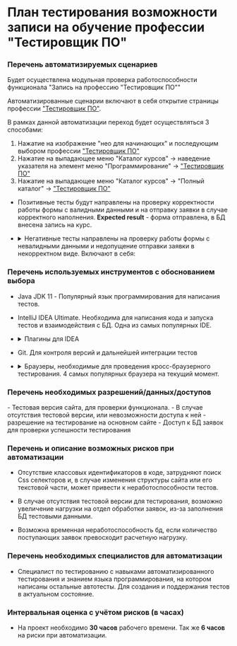 <h1>План тестирования возможности записи на обучение профессии "Тестировщик ПО"</h1>

<h3>Перечень автоматизируемых сценариев</h3>

Будет осуществлена модульная проверка работоспособности функционала "Запись на профессию "Тестировщик ПО""

Автоматизированные сценарии включают в себя открытие страницы профессии ["Тестировщик ПО"](https://netology.ru/programs/qa).

В рамках данной автоматизации переход будет осуществляться 3 способами:
1. Нажатие на изображение "нео для начинающих" и последующим выбором профессии ["Тестировщик ПО"](https://netology.ru/programs/qa)
2. Нажатие на выпадающее меню "Каталог курсов" -> наведение указателя на элемент меню "Программирование" -> ["Тестировщик ПО"](https://netology.ru/programs/qa)
3. Нажатие на выпадающее меню "Каталог курсов" -> "Полный каталог" -> ["Тестировщик ПО"](https://netology.ru/programs/qa)

- Позитивные тесты будут направлены на проверку корректности работы формы с валидными данными и на отправку заявки в случае корректного наполнения. **Expected result** - форма отправлена, в БД внесена запись на курс.

- <details>
  <summary>Негативные тесты направлены на проверку работы формы с невалидными данными и недопущение отправки заявки в некорректном виде. Bключают в себя:</summary>

  - Отправка пустой формы. **Expected result** - форма не отправлена, выведено сообщение о необходимости заполнить поля. 
  - Отправка формы с пустыми элементами. **Expected result** - форма не отправлена, выведено сообщение о необходимости заполнить пустое поле.
  - Заполнение текстового поля с использованием символьного ввода, буквенно-числовое заполнение, заполнение с использованием иностранной раскладки. **Expected result** - форма не отправлена, выведено сообщение о необходимости заполнить поле без использования невалидных символов.
  - Заполнение поля телефонного номера в некорректном формате, с недостаточным количеством символов или превышением допустимого количества.**Expected result** - форма не отправлена, выведено сообщение о необходимости заполнить поле валидным телефонным номером.
  - Заполнение поля электронной почты в некорректном формате или с использованием русской раскладки. **Expected result** - форма не отправлена, выведено сообщение о необходимости заполнить поле валидным адресом электронной почты.
</details>
<h3>Перечень используемых инструментов с обоснованием выбора</h3>

- Java JDK 11 - Популярный язык программирования для написания тестов.
- IntelliJ IDEA Ultimate. Необходима для написания кода и запуска тестов и взаимодействия с БД. Одна из самых популярных IDE.
- <details>
  <summary>Плагины для IDEA</summary>
  - Gradle/Maven - Проект-менеджер автоматической сборки.
  - JUnit5 - Тестовый фреймворк.
  - Selenide - Фреймворк для автоматизированного тестирования веб-приложений.
  - Allure Framework - Генерация отчетов.
  - JavaFaker - Генерация данных, для заполнения полей в заявке.
  </details>
- Git. Для контроля версий и дальнейшей интеграции тестов
- <details>
  <summary>Браузеры, необходимые для проведения кросс-браузерного тестирования. 4 самых популярных браузера на текущий момент.</summary>
  
  - Microsoft Edge
  - Mozilla Firefox v.91
  - Safari v.13
  - Google Chrome v.92
  </details>

<h3>Перечень необходимых разрешений/данных/доступов</h3>
- Тестовая версия сайта, для проверки функционала. 
- В случае отсутствия тестовой версии, или невозможности доступа к ней - разрешение на тестирование на основном сайте
- Доступ к БД заявок для проверки успешности тестирования

<h3>Перечень и описание возможных рисков при автоматизации</h3>

- Отсутствие классовых идентификаторов в коде, затрудняют поиск Css селекторов и, 
в случае изменения структуры сайта или его текстовой части, может привести к неработоспособности тестов.

- В случае отсутствия тестовой версии для тестирования, возможно увеличение нагрузки на отдел обработки заявок, из-за заполнения БД тестовыми данными.

- Возможна временная неработоспособность бд, если количество поступающих заявок превосходит расчетную нагрузку.


<h3>Перечень необходимых специалистов для автоматизации</h3>

- Специалист по тестированию с навыками автоматизированного тестирования и знанием языка программирования, на котором написаны остальные автотесты. 
Для создания и поддержания тестов в актуальном состояние.

<h3>Интервальная оценка с учётом рисков (в часах)</h3>

- На проект необходимо **30 часов** рабочего времени. Так же **6 часов** на риски при автоматизации.